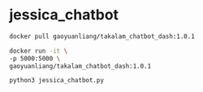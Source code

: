 # jessica_chatbot


```bash
docker pull gaoyuanliang/takalam_chatbot_dash:1.0.1

docker run -it \
-p 5000:5000 \
gaoyuanliang/takalam_chatbot_dash:1.0.1

python3 jessica_chatbot.py
```
